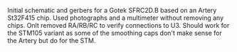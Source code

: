 Initial schematic and gerbers for a Gotek SFRC2D.B based on an Artery St32F415 chip.
Used photographs and a multimeter without removing any chips. Onlt removed RA/RB/RC to verify connections to U3.
Should work for the STM105 variant as some of the smoothing caps don't make sense for the Artery but do for the STM.
